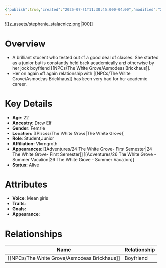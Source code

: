 ```yaml
---
{"publish":true,"created":"2025-07-21T11:30:45.000-04:00","modified":"2025-10-17T10:23:42.596-04:00","cssclasses":""}
---
```


![[z_assets/stephenie_stalacnicz.png|300]]

# Overview
- A brilliant student who tested out of a good deal of classes. She started as a junior but is constantly held back academically and otherwise by her jock boyfriend [[NPCs/The White Grove/Asmodeas Brickhaus]].
- Her on again off again relationship with [[NPCs/The White Grove/Asmodeas Brickhaus]] has been very bad for her academic career.

# Key Details
- **Age**: 22
- **Ancestry**: Drow Elf
- **Gender**: Female
- **Location**: [[Places/The White Grove\|The White Grove]]
- **Role**: Student,Junior
- **Affiliation:** Vlorngroth
- **Appearances:** [[Adventures/24 The White Grove- First Semester\|24 The White Grove- First Semester]],[[Adventures/26 The White Grove - Summer Vacation\|26 The White Grove - Summer Vacation]]
- **Status:** Alive

# Attributes
- **Voice**: Mean girls
- **Traits**: 
- **Goals:** 
- **Appearance**: 

# Relationships

| Name                   | Relationship |
| ---------------------- | ------------ |
| [[NPCs/The White Grove/Asmodeas Brickhaus]] | Boyfriend    |

